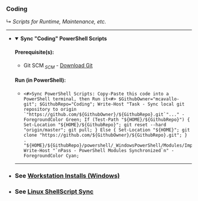 <!-- ------------------------------------------------------------ ---

This file (on GitHub):

	https://github.com/mcavallo-git/Coding#coding

--- ------------------------------------------------------------- -->

<h3 id="coding">Coding</h3>
↳ <i id="readme">Scripts for Runtime, Maintenance, etc.</i>
<hr />

<!-- ------------------------------------------------------------ -->

<ul>

<!-- ------------------------------------------------------------ -->

<li><details open><summary><strong>Sync "Coding" PowerShell Scripts</strong></summary>
<p>
	<h4>Prerequisite(s):</h4>
	<ul>
		<li>Git SCM<sub><i> SCM</i></sub> - <a href="https://git-scm.com/download/win">Download Git</a></li>
	</ul>
	<h4>Run (in PowerShell):</h4>
	<ul>
		<li><pre><code><#>Sync PowerShell Scripts: Copy-Paste this code into a PowerShell terminal, then Run it<#> $GithubOwner="mcavallo-git"; $GithubRepo="Coding"; Write-Host "Task - Sync local git repository to origin `"https://github.com/${GithubOwner}/${GithubRepo}.git`"..." -ForegroundColor Green; If (Test-Path "${HOME}/${GithubRepo}") { Set-Location "${HOME}/${GithubRepo}"; git reset --hard "origin/master"; git pull; } Else { Set-Location "${HOME}"; git clone "https://github.com/${GithubOwner}/${GithubRepo}.git"; } . "${HOME}/${GithubRepo}/powershell/_WindowsPowerShell/Modules/ImportModules.ps1"; Write-Host "`nPass - PowerShell Modules Synchronized`n" -ForegroundColor Cyan;</code></pre></li>
	</ul>
	<!--
	<h4>Step-by-step (only perform this step if you're unsure how to do the previous, 'copy-paste-run' step):</h4>
	<ul>
		<li>Select the entire line of code (via triple-left-mouseclick on the line of code)</li>
		<li>Copy the selected code (via Ctrl+C)</li>
		<li>Open PowerShell (via Start-Menu keypress -> type 'PowerShell' -> select 'Windows PowerShell' via left-mouseclick or Enter keypress)</li>
		<li>Paste the line of code into the terminal (via Ctrl+V or via right-mouseclick)</li>
		<li>Run the pasted line of code (via Enter keypress)</li>
	</ul>
	-->
</p>

</details><hr /></li>
<!-- ------------------------------------------------------------ -->

<li>
	<h3>See <a href="windows#workstation-installs">Workstation Installs (Windows)</a></h3>
</li>
<!-- ------------------------------------------------------------ -->

<li>
	<h3>See <a href="	https://github.com/mcavallo-git/cloud-infrastructure/#sync_cloud_infrastructure">Linux ShellScript Sync</a></h3>
</li>

<!-- ------------------------------------------------------------ -->

</ul>

<!-- ------------------------------------------------------------ -->